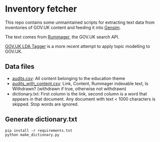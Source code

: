 # Inventory fetcher

This repo contains some unmaintained scripts for extracting text data from inventories of GOV.UK content and feeding it into [Gensim](https://radimrehurek.com/gensim/).

The text comes from [Rummager](https://github.com/alphagov/rummager), the GOV.UK search API.

[GOV.UK LDA Tagger](https://github.com/alphagov/govuk-lda-tagger) is a more recent attempt to apply topic modelling to GOV.UK.

## Data files

- [audits.csv](audits.csv): All content belonging to the education theme
- [audits_with_content.csv](audits_with_content.csv): Link, Content, Rummager indexable text, Is Withdrawn? (withdrawn if true, otherwise not withdrawn)
- dictionary.txt: First column is the link, second column is a word that appears in that document. Any document with text < 1000 characters is skipped. Stop words are ignored.

## Generate dictionary.txt

```
pip install -r requirements.txt
python make_dictionary.py
```
